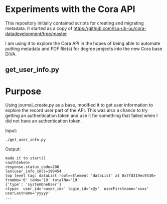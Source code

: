 # Experiments with the Cora API

This repository initially contained scripts for creating and migrating metadata.
It started as a copy of https://github.com/lsu-ub-uu/cora-datadevelopment/tree/master

I am using it to explore the Cora API in the hopes of being able to automate
putting metadata and PDF file(s) for degree projects into the new Cora base
DiVA.

## get_user_info.py

# Purpose
Using journal_create.py as a base, modified it to get user information
to explore the record user part of the API. This was also a chance to try
getting an authentication token and use it for something that failed when I
did not have an authentication token.

Input:
```
./get_user_info.py
```

Output:
```
made it to start()
<authtoken>
response.status_code=200
len(user_info_xml)=190454
top level tag: dataList root=<Element 'dataList' at 0x7fd319ec9530>
fromNo='0' toNo='19' totalNo='19'
{'type': 'systemOneUser'}
<type>	user_id='<user_id>'	login_id='x@y'	userFirstname='xxxx'	userLastname='yyyyy'
...

```

